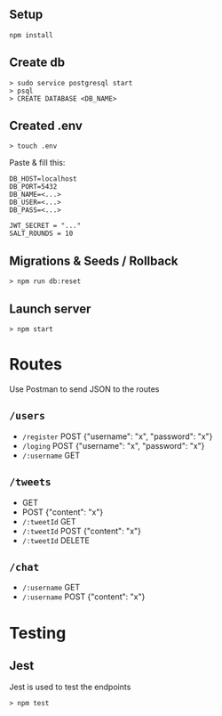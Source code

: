 ## Setup

    npm install

## Create db

    > sudo service postgresql start
    > psql
    > CREATE DATABASE <DB_NAME>

## Created .env

    > touch .env

Paste & fill this:

    DB_HOST=localhost
    DB_PORT=5432
    DB_NAME=<...>
    DB_USER=<...>
    DB_PASS=<...>

    JWT_SECRET = "..."
    SALT_ROUNDS = 10

## Migrations & Seeds / Rollback

    > npm run db:reset

## Launch server

    > npm start

# Routes

Use Postman to send JSON to the routes

## `/users`

- `/register` POST {"username": "x", "password": "x"}
- `/loging` POST {"username": "x", "password": "x"}
- `/:username` GET

## `/tweets`

- GET 
- POST {"content": "x"}
- `/:tweetId` GET
- `/:tweetId` POST {"content": "x"} 
- `/:tweetId` DELETE


## `/chat`

- `/:username` GET
- `/:username` POST {"content": "x"}

# Testing

## Jest

Jest is used to test the endpoints  

    > npm test
